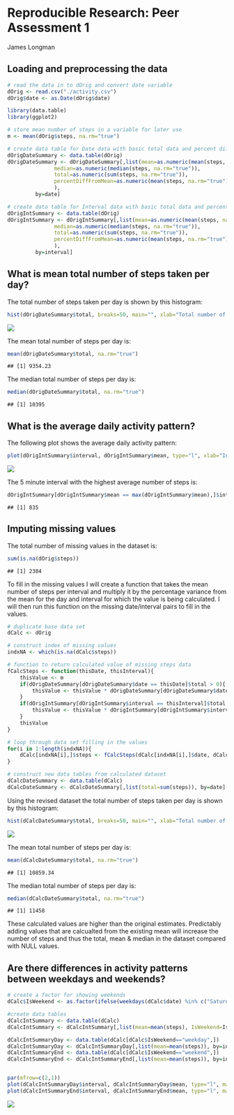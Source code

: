 # Reproducible Research: Peer Assessment 1
James Longman  


## Loading and preprocessing the data

```r
# read the data in to dOrig and convert date variable
dOrig <- read.csv("./activity.csv")
dOrig$date <- as.Date(dOrig$date)

library(data.table)
library(ggplot2)

# store mean number of steps in a variable for later use
m <- mean(dOrig$steps, na.rm="true")

# create data table for Date data with basic total data and percent difference from mean for later use
dOrigDateSummary <- data.table(dOrig)
dOrigDateSummary <- dOrigDateSummary[,list(mean=as.numeric(mean(steps, na.rm="true")), 
               median=as.numeric(median(steps, na.rm="true")), 
               total=as.numeric(sum(steps, na.rm="true")), 
               percentDiffFromMean=as.numeric(mean(steps, na.rm="true")/m)
               ), 
         by=date]

# create data table for Interval data with basic total data and percent difference from mean for later use
dOrigIntSummary <- data.table(dOrig)
dOrigIntSummary <- dOrigIntSummary[,list(mean=as.numeric(mean(steps, na.rm="true")), 
               median=as.numeric(median(steps, na.rm="true")), 
               total=as.numeric(sum(steps, na.rm="true")), 
               percentDiffFromMean=as.numeric(mean(steps, na.rm="true")/m)
               ), 
         by=interval]
```


## What is mean total number of steps taken per day?

The total number of steps taken per day is shown by this histogram:


```r
hist(dOrigDateSummary$total, breaks=50, main="", xlab="Total number of steps", ylab="Frequency")
```

![](PA1_template_files/figure-html/unnamed-chunk-2-1.png) 

The mean total number of steps per day is:


```r
mean(dOrigDateSummary$total, na.rm="true")
```

```
## [1] 9354.23
```

The median total number of steps per day is:


```r
median(dOrigDateSummary$total, na.rm="true")
```

```
## [1] 10395
```


## What is the average daily activity pattern?

The following plot shows the average daily activity pattern:


```r
plot(dOrigIntSummary$interval, dOrigIntSummary$mean, type="l", xlab="Interval", ylab="mean number of steps")
```

![](PA1_template_files/figure-html/unnamed-chunk-5-1.png) 

The 5 minute interval with the highest average number of steps is:

```r
dOrigIntSummary[dOrigIntSummary$mean == max(dOrigIntSummary$mean),]$interval
```

```
## [1] 835
```

## Imputing missing values

The total number of missing values in the dataset is: 

```r
sum(is.na(dOrig$steps))
```

```
## [1] 2304
```

To fill in the missing values I will create a function that takes the mean number of steps per interval and multiply it by the percentage variance from the mean for the day and interval for which the value is being calculated.  I will then run this function on the missing date/interval pairs to fill in the values.


```r
# duplicate base data set
dCalc <- dOrig

# construct index of missing values
indxNA <- which(is.na(dCalc$steps))

# function to return calculated value of missing steps data
fCalcSteps <- function(thisDate, thisInterval){
    thisValue <- m
    if(dOrigDateSummary[dOrigDateSummary$date == thisDate]$total > 0){
        thisValue <- thisValue * dOrigDateSummary[dOrigDateSummary$date == thisDate]$percentDiffFromMean
    }
    if(dOrigIntSummary[dOrigIntSummary$interval == thisInterval]$total > 0){
        thisValue <- thisValue * dOrigIntSummary[dOrigIntSummary$interval == thisInterval]$percentDiffFromMean
    }
    thisValue
}

# loop through data set filling in the values
for(i in 1:length(indxNA)){
    dCalc[indxNA[i],]$steps <- fCalcSteps(dCalc[indxNA[i],]$date, dCalc[indxNA[i],]$interval)
}

# construct new data tables from calculated dataset
dCalcDateSummary <- data.table(dCalc)
dCalcDateSummary <- dCalcDateSummary[,list(total=sum(steps)), by=date]
```

Using the revised dataset the total number of steps taken per day is shown by this histogram:


```r
hist(dCalcDateSummary$total, breaks=50, main="", xlab="Total number of steps", ylab="Frequency")
```

![](PA1_template_files/figure-html/unnamed-chunk-9-1.png) 

The mean total number of steps per day is:


```r
mean(dCalcDateSummary$total, na.rm="true")
```

```
## [1] 10859.34
```

The median total number of steps per day is:


```r
median(dCalcDateSummary$total, na.rm="true")
```

```
## [1] 11458
```

These calculated values are higher than the original estimates.  Predictably adding values that are calcualted from the existing mean will increase the number of steps and thus the total, mean & median in the dataset compared with NULL values.

## Are there differences in activity patterns between weekdays and weekends?


```r
# create a factor for showing weekends
dCalc$IsWeekend <- as.factor(ifelse(weekdays(dCalc$date) %in% c("Saturday","Sunday"), "weekend", "weekday"))

#create data tables
dCalcIntSummary <- data.table(dCalc)
dCalcIntSummary <- dCalcIntSummary[,list(mean=mean(steps), IsWeekend=IsWeekend), by=interval]

dCalcIntSummaryDay <- data.table(dCalc[dCalc$IsWeekend=="weekday",])
dCalcIntSummaryDay <- dCalcIntSummaryDay[,list(mean=mean(steps)), by=interval]
dCalcIntSummaryEnd <- data.table(dCalc[dCalc$IsWeekend=="weekend",])
dCalcIntSummaryEnd <- dCalcIntSummaryEnd[,list(mean=mean(steps)), by=interval]


par(mfrow=c(2,1))
plot(dCalcIntSummaryDay$interval, dCalcIntSummaryDay$mean, type="l", main="average activity for weekdays", xlab="Interval", ylab="mean number of steps")
plot(dCalcIntSummaryEnd$interval, dCalcIntSummaryEnd$mean, type="l", main="average activity for weekends", xlab="Interval", ylab="mean number of steps")
```

![](PA1_template_files/figure-html/unnamed-chunk-12-1.png) 
